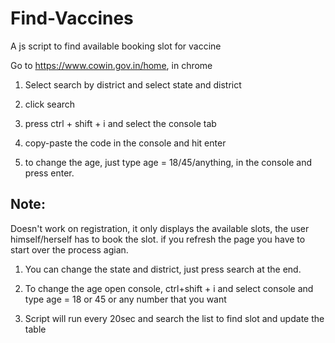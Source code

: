 # Find-Vaccines
A js script to find available booking slot for vaccine

Go to https://www.cowin.gov.in/home, in chrome

1. Select search by district and select state and district

2. click search

   
3. press ctrl + shift + i and select the console tab

4. copy-paste the code in the console and hit enter


5. to change the age, just type age = 18/45/anything, in the console
and press enter.

## Note: 
Doesn't work on registration, it only displays the available slots,
the user himself/herself has to book the slot.
if you refresh the page you have to start over the process agian.

1. You can change the state and district, just press search at the end.

2. To change the age open console, ctrl+shift + i and select console and type
age = 18 or 45 or any number that you want

3. Script will run every 20sec and search the list to find slot and update the table
